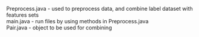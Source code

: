 Preprocess.java - used to preprocess data, and combine label dataset with features sets <br />
main.java - run files by using methods in Preprocess.java <br />
Pair.java - object to be used for combining <br />